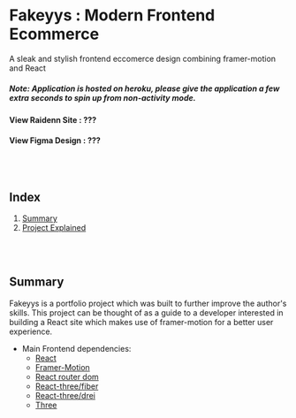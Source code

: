 # Fakeyys : Modern Frontend Ecommerce
 A sleak and stylish frontend eccomerce design combining framer-motion and React
##### Note: Application is hosted on heroku, please give the application a few extra seconds to spin up from non-activity mode.

#### View Raidenn Site : ???
#### View Figma Design : ???




<br />
<br />

## Index

1. [Summary](#summary)
3. [Project Explained](#project-explained)

<br />
<br />

## Summary

Fakeyys is a portfolio project which was built to further improve the author's skills. This project can be thought of as a guide to a developer interested in building a React site which makes use of framer-motion for a better user experience.

* Main Frontend dependencies:
    * [React](https://react.dev/)
    * [Framer-Motion](https://www.framer.com/motion/)
    * [React router dom](https://reactrouter.com/en/main)
    * [React-three/fiber](https://docs.pmnd.rs/react-three-fiber/getting-started/introduction)
    * [React-three/drei](https://github.com/pmndrs/drei)
    * [Three](https://threejs.org/)
